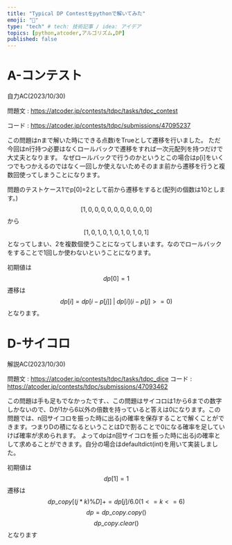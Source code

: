 ```yaml
---
title: "Typical DP Contestをpythonで解いてみた"
emoji: "🐥"
type: "tech" # tech: 技術記事 / idea: アイデア
topics: [python,atcoder,アルゴリズム,DP]
published: false
---
```


# A-コンテスト
自力AC(2023/10/30)

問題文 : https://atcoder.jp/contests/tdpc/tasks/tdpc_contest

コード : https://atcoder.jp/contests/tdpc/submissions/47095237

この問題はnまで解いた時にできる点数iをTrueとして遷移を行いました。
ただ今回はn行持つ必要はなくロールバックで遷移をすれば一次元配列を持つだけで大丈夫となります。
なぜロールバックで行うのかというとこの場合はp[i]をいくつでもつかえるのではなく一回しか使えないためそのまま前から遷移を行うと複数回使ってしまうことになります。

問題のテストケース1でp[0]=2として前から遷移をすると(配列の個数は10とします。)
$$[1,0,0,0,0,0,0,0,0,0,0]$$
から
$$[1,0,1,0,1,0,1,0,1,0,1]$$
となってしまい、2を複数個使うことになってしまいます。なのでロールバックをすることで1回しか使わないということになります。

初期値は
$$dp[0]=1$$
遷移は
$$dp[i]=dp[i-p[j]]\;|\;dp[i](i-p[j]>=0)$$
となります。

# D-サイコロ
解説AC(2023/10/30)

問題文 : https://atcoder.jp/contests/tdpc/tasks/tdpc_dice
コード : https://atcoder.jp/contests/tdpc/submissions/47093462

この問題は手も足もでなかったです、、この問題はサイコロは1から6までの数字しかないので、Dが1から6以外の倍数を持っていると答えは0になります。この問題では、n回サイコロを振った時に出るjの確率を保存することで解くことができます。つまりDの積になるということはDで割ることで0になる確率を足していけば確率が求められます。
よってdpはn回サイコロを振った時に出るjの確率として求めることができます。自分の場合はdefaultdict(int)を用いて実装しました。

初期値は
$$dp[1]=1$$
遷移は
$$dp\_copy[(j*k)\%D]+=dp[j]/6.0(1<=k<=6)$$
$$dp=dp\_copy.copy()$$
$$dp\_copy.clear()$$
となります